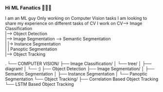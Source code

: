 ### Hi ML Fanatics 👋👋👋

<!--
**pentanol2/pentanol2** is a ✨ _special_ ✨ repository because its `README.md` (this file) appears on your GitHub profile.

Here are some ideas to get you started:

- 🔭 I’m currently working on ...
- 🌱 I’m currently learning ...
- 👯 I’m looking to collaborate on ...
- 🤔 I’m looking for help with ...
- 💬 Ask me about ...
- 📫 How to reach me: ...
- 😄 Pronouns: ...
- ⚡ Fun fact: ...
-->
I am an ML guy
Only working on Computer Vision tasks
I am looking to share my experience on different tasks of CV
I work on CV--> Image Classification<br>
            |--> Object Detection<br>
            |--> Image Segmentation --> Semantic Segmentation<br>
            |                       |-> Instance Segmentation<br>
            |                       | Panoptic Segmentation<br>
            |--> Object Tracking

.
└── COMPUTER VISION/
    ├── Image Classification/
    │   └── tree/
    │       ├── diagram!
    │       └── :)
    ├── Object Detection
    ├── Image Segmentation/
    │   ├── Semantic Segmentation
    │   ├── Instance Segmentation
    │   └── Panoptic Segmentation
    └── Object Tracking/
        ├── Correlation Based Object Tracking
        └── LSTM Based Object Tracking
